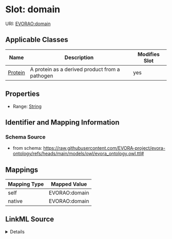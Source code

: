 

# Slot: domain



URI: [EVORAO:domain](https://raw.githubusercontent.com/EVORA-project/evora-ontology/refs/heads/main/models/owl/evora_ontology.owl.ttl#domain)



<!-- no inheritance hierarchy -->





## Applicable Classes

| Name | Description | Modifies Slot |
| --- | --- | --- |
| [Protein](Protein.md) | A protein as a derived product from a pathogen |  yes  |







## Properties

* Range: [String](String.md)





## Identifier and Mapping Information







### Schema Source


* from schema: https://raw.githubusercontent.com/EVORA-project/evora-ontology/refs/heads/main/models/owl/evora_ontology.owl.ttl#




## Mappings

| Mapping Type | Mapped Value |
| ---  | ---  |
| self | EVORAO:domain |
| native | EVORAO:domain |




## LinkML Source

<details>
```yaml
name: domain
from_schema: https://raw.githubusercontent.com/EVORA-project/evora-ontology/refs/heads/main/models/owl/evora_ontology.owl.ttl#
rank: 1000
alias: domain
domain_of:
- Protein
range: string

```
</details>